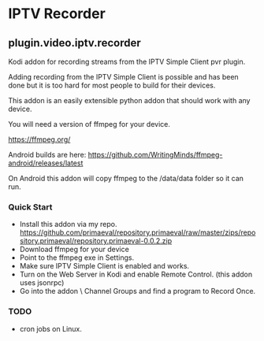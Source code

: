 # IPTV Recorder
## plugin.video.iptv.recorder

Kodi addon for recording streams from the IPTV Simple Client pvr plugin.

Adding recording from the IPTV Simple Client is possible and has been done but it is too hard for most people to build for their devices.

This addon is an easily extensible python addon that should work with any device.

You will need a version of ffmpeg for your device. 

https://ffmpeg.org/

Android builds are here: https://github.com/WritingMinds/ffmpeg-android/releases/latest

On Android this addon will copy ffmpeg to the /data/data folder so it can run.

### Quick Start

* Install this addon via my repo. 
https://github.com/primaeval/repository.primaeval/raw/master/zips/repository.primaeval/repository.primaeval-0.0.2.zip
* Download ffmpeg for your device
* Point to the ffmpeg exe in Settings.
* Make sure IPTV Simple Client is enabled and works.
* Turn on the Web Server in Kodi and enable Remote Control. (this addon uses jsonrpc)
* Go into the addon \ Channel Groups and find a program to Record Once.

### TODO

* cron jobs on Linux.
